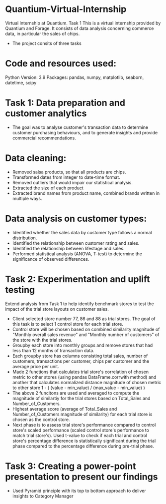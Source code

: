 # Quantium-Virtual-Internship
Virtual Internship at Quantium. Task 1
This is a virtual internship provided by Quantium and Forage.
It consists of data analysis concerning commerce data, in particular the sales of chips.

- The project consits of three tasks

# Code and resources used:
Python Version: 3.9
Packages: pandas, numpy, matplotlib, seaborn, datetime, scipy

# Task 1: Data preparation and customer analytics
- The goal was to analyse customer's transaction data to determine customer purchasing behaviours, and to generate insights and provide commercial recommendations.

# Data cleaning:
- Removed salsa products, so that all products are chips.
- Transformed dates from integer to date-time format.
- Removed outliers that would impair our statistical analysis.
- Extracted the size of each product
- Extracted brand names from product name, combined brands written in multiple ways. 

# Data analysis on customer types:
- Identified whether the sales data by customer type follows a normal distribution.
- Identified the relationship between customer rating and sales.
- Identified the relationship between lifestage and sales.
- Performed statistical analysis (ANOVA, T-test) to determine the significance of observed differences.

# Task 2: Experimentation and uplift testing
Extend analysis from Task 1 to help identify benchmark stores to test the impact of the trial store layouts on customer sales.
- Client selected store number 77, 86 and 88 as trial stores. The goal of this task is to select 1 control store for each trial store.
- Control store will be chosen based on combined similarity magnitude of "Monthly overall sales revenue" and "Monthly number of customers" of the store with the trial stores.
- Groupby each store into monthly groups and remove stores that had less than 12 months of transaction data.
- Each groupby store has columns consisting total sales, number of customers, transactions per customer, chips per customer and the average price per unit.
- Made 2 functions that calculates trial store's correlation of chosen metric to other stores (using pandas DataFrame.corrwith method) and another that calculates normalized distance magnitude of chosen metric to other store 1 - ( (value - min_value) / (max_value - min_value) )
- The above 2 funcitons are used and averaged to compute the magnitude of similartiy for the trial stores based on Total_Sales and Number_of_Customers.
- Highest average score (average of Total_Sales and Number_of_Customers magnitude of similarity) for each trial store is chosen as the control store.
- Next phase is to assess trial store's performance compared to control store's scaled performance (scaled control store's performance to match trial store's). Used t-value to check if each trial and control store's percentage difference is statistically significant during the trial phase compared to the percentage difference during pre-trial phase.

# Task 3: Creating a power-point presentation to present our findings
- Used Pyramid principle with its top to bottom approach to deliver insights to Category Manager
